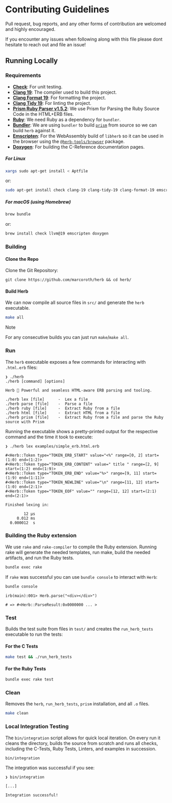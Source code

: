 # Contributing Guidelines

Pull request, bug reports, and any other forms of contribution are welcomed and highly encouraged.

If you encounter any issues when following along with this file please dont hesitate to reach out and file an issue!

## Running Locally

### Requirements

- [**Check**](https://libcheck.github.io/check/): For unit testing.
- [**Clang 19**](https://clang.llvm.org): The compiler used to build this project.
- [**Clang Format 19**](https://clang.llvm.org/docs/ClangFormat.html): For formatting the project.
- [**Clang Tidy 19**](https://clang.llvm.org/extra/clang-tidy/): For linting the project.
- [**Prism Ruby Parser v1.5.2**](https://github.com/ruby/prism/releases/tag/v1.5.2): We use Prism for Parsing the Ruby Source Code in the HTML+ERB files.
- [**Ruby**](https://www.ruby-lang.org/en/): We need Ruby as a dependency for `bundler`.
- [**Bundler**](https://bundler.io): We are using `bundler` to build [`prism`](https://github.com/ruby/prism) from source so we can build `herb` against it.
- [**Emscripten**](https://emscripten.org): For the WebAssembly build of `libherb` so it can be used in the browser using the [`@herb-tools/browser`](https://github.com/marcoroth/herb/blob/main/javascript/packages/browser) package.
- [**Doxygen**](https://www.doxygen.nl): For building the C-Reference documentation pages.


##### For Linux

```bash
xargs sudo apt-get install < Aptfile
```
or:

```bash
sudo apt-get install check clang-19 clang-tidy-19 clang-format-19 emscripten doxygen
```

##### For macOS (using Homebrew)

```bash
brew bundle
```
or:

```bash
brew install check llvm@19 emscripten doxygen
```

### Building

#### Clone the Repo

Clone the Git Repository:

```
git clone https://github.com/marcoroth/herb && cd herb/
```

#### Build Herb

We can now compile all source files in `src/` and generate the `herb` executable.

```bash
make all
```

> [!NOTE]
For any consecutive builds you can just run `make`/`make all`.

### Run

The `herb` executable exposes a few commands for interacting with `.html.erb` files:

```
❯ ./herb
./herb [command] [options]

Herb 🌿 Powerful and seamless HTML-aware ERB parsing and tooling.

./herb lex [file]      -  Lex a file
./herb parse [file]    -  Parse a file
./herb ruby [file]     -  Extract Ruby from a file
./herb html [file]     -  Extract HTML from a file
./herb prism [file]    -  Extract Ruby from a file and parse the Ruby source with Prism
```

Running the executable shows a pretty-printed output for the respective command and the time it took to execute:

```
❯ ./herb lex examples/simple_erb.html.erb

#<Herb::Token type="TOKEN_ERB_START" value="<%" range=[0, 2] start=(1:0) end=(1:2)>
#<Herb::Token type="TOKEN_ERB_CONTENT" value=" title " range=[2, 9] start=(1:2) end=(1:9)>
#<Herb::Token type="TOKEN_ERB_END" value="%>" range=[9, 11] start=(1:9) end=(1:11)>
#<Herb::Token type="TOKEN_NEWLINE" value="\n" range=[11, 12] start=(1:0) end=(2:1)>
#<Herb::Token type="TOKEN_EOF" value="" range=[12, 12] start=(2:1) end=(2:1)>

Finished lexing in:

        12 µs
     0.012 ms
  0.000012  s
```

### Building the Ruby extension

We use `rake` and `rake-compiler` to compile the Ruby extension. Running rake will generate the needed templates, run make, build the needed artifacts, and run the Ruby tests.

```bash
bundle exec rake
```

If `rake` was successful you can use `bundle console` to interact with `Herb`:

```bash
bundle console
```

```
irb(main):001> Herb.parse("<div></div>")

# => #<Herb::ParseResult:0x0000000 ... >
```

### Test

Builds the test suite from files in `test/` and creates the `run_herb_tests` executable to run the tests:

#### For the C Tests

```bash
make test && ./run_herb_tests
```

#### For the Ruby Tests

```bash
bundle exec rake test
```

### Clean

Removes the `herb`, `run_herb_tests`, `prism` installation, and all `.o` files.

```bash
make clean
```

### Local Integration Testing

The `bin/integration` script allows for quick local iteration. On every run it cleans the directory, builds the source from scratch and runs all checks, including the C-Tests, Ruby Tests, Linters, and examples in succession.

```bash
bin/integration
```

The integration was successful if you see:

```
❯ bin/integration

[...]

Integration successful!
```
